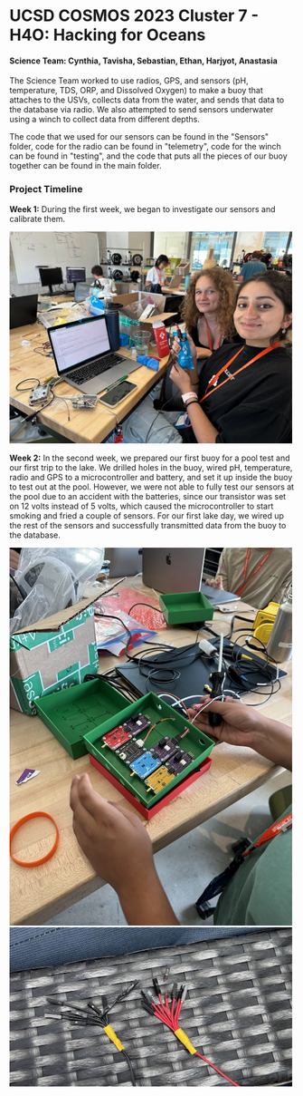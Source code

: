 # UCSD COSMOS 2023 Cluster 7 - H4O: Hacking for Oceans
<h4>Science Team: Cynthia, Tavisha, Sebastian, Ethan, Harjyot, Anastasia </h4>
<p>The Science Team worked to use radios, GPS, and sensors (pH, temperature, TDS, ORP, and Dissolved Oxygen) to make a buoy that attaches to the USVs, collects data from the water, and sends that data to the database via radio. We also attempted to send sensors underwater using a winch to collect data from different depths. </p>
<p> The code that we used for our sensors can be found in the "Sensors" folder, code for the radio can be found in "telemetry", code for the winch can be found in "testing", and the code that puts all the pieces of our buoy together can be found in the main folder.</p>

<h3>Project Timeline</h3>
<p><b>Week 1:</b> During the first week, we began to investigate our sensors and calibrate them. </p>
<img src=https://github.com/frawgmanman/COSMOS23-C7-H4O/blob/main/photos/calibr.jpg?raw=true width=500 >

<p><b>Week 2:</b> In the second week, we prepared our first buoy for a pool test and our first trip to the lake. We drilled holes in the buoy, wired pH, temperature, radio and GPS to a microcontroller and battery, and set it up inside the buoy to test out at the pool. However, we were not able to fully test our sensors at the pool due to an accident with the batteries, since our transistor was set on 12 volts instead of 5 volts, which caused the microcontroller to start smoking and fried a couple of sensors. For our first lake day, we wired up the rest of the sensors and successfully transmitted data from the buoy to the database.</p>
<img src=https://github.com/frawgmanman/COSMOS23-C7-H4O/blob/main/photos/IMG_0988.jpg?raw=true width=500 >
<img src=https://github.com/frawgmanman/COSMOS23-C7-H4O/blob/main/photos/fried.jpg?raw=true width=500 >


